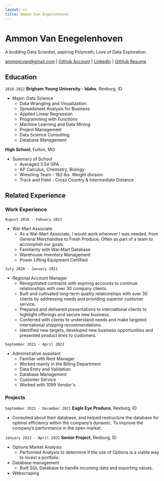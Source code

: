 ```yaml
---
layout: cv
title: Ammon Van Engelenhoven
---
```

# Ammon Van Enegelenhoven
A budding Data Scientist, aspiring Polymath, Love of Data Exploration.

<div id="webaddress">
<a href="ammoncvan@gmail.com">ammoncvan@gmail.com</a>
| <a href="https://github.com/vanman247">Github Account</a>
| <a href="https://www.linkedin.com/in/ammon-van-engelenhoven-4a42a0173/">LinkedIn</a>
| <a href="https://github.com/vanman247/Van_Engelenhoven_Resume">GitHub Resume</a>
</div>

## Education

`2018-2022`
__Brigham Young University - Idaho__, Rexburg, ID

- Major: Data Science
    - Data Wrangling and Visualization
    - Spreadsheet Analysis for Business
    - Applied Linear Regression
    - Programming with Functions
    - Machine Learning and Data Mining
    - Project Management
    - Data Science Consulting
    - Database Management

__High School__, Fulton, MO

- Summary of School
    - Averaged 3.54 GPA
    - AP Calculus, Chemistry, Biology
    - Wrestling Team - 182 lbs. Weight division
    - Track and Field - Cross Country & Intermediate Distance


## Related Experience

### Work Experience


`August 2018 - Febuary 2021`
- Wal-Mart Associate
    - As a Wal-Mart Associate, I would work wherever I was needed, from General Merchandise to Fresh Produce. Often as part of a team to accomplish our goals.
    - Familiarity with Wal-Mart Database
    - Warehouse Inventory Management
    - Power Lifting Equipment Certified

`July 2020 - January 2021`
- Regional Account Manager
    - Renegotiated contracts with expiring accounts to continue relationships with over 30 company clients.
    - Built and cultivated long-term quality relationships with over 30 clients by addressing needs and providing superior customer service.
    - Prepared and delivered presentations to international clients to highlight offerings and secure new business.
    - Conferred with clients to understand needs and make targeted international shipping recommendations. 
    - Identified new targets, developed new business opportunities and presented product lines to customers.

`September 2021 - April 2022`
- Administrative assistant
    - Familiar with Rent Manager
    - Worked mainly in the Billing Department
    - Data Entry and Validation
    - Database Management
    - Customer Service
    - Worked with 1099 Vendor's

### Projects

`September 2021 - December 2021`
__Eagle Eye Produce__, Rexburg, ID

- Consulted about their database, and helped restructure the database for optimal efficiency within the company’s dynamic. To improve the company’s performance in the open market.

`January 2022 - April 2022`
__Senior Project__, Rexburg, ID
- Options Market Analysis
    -  Performed Analysis to determine if the use of Options is a viable way to invest a portfolio.
- Database management
    - Built SQL Database to handle incoming data and exporting values.
- Webscraping

<!-- ### Footer

Last updated: May 2013
